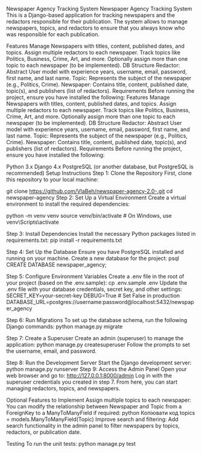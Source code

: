 Newspaper Agency Tracking System
Newspaper Agency Tracking System This is a Django-based application for tracking newspapers and the redactors responsible for their publication. The system allows to manage newspapers, topics, and redactors to ensure that you always know who was responsible for each publication.

Features
Manage Newspapers with titles, content, published dates, and topics.
Assign multiple redactors to each newspaper.
Track topics like Politics, Business, Crime, Art, and more.
Optionally assign more than one topic to each newspaper (to be implemented).
DB Structure
Redactor: Abstract User model with experience years, username, email, password, first name, and last name.
Topic: Represents the subject of the newspaper (e.g., Politics, Crime).
Newspaper: Contains title, content, published date, topic(s), and publishers (list of redactors).
Requirements
Before running the project, ensure you have installed the following:
Features Manage Newspapers with titles, content, published dates, and topics. Assign multiple redactors to each newspaper. Track topics like Politics, Business, Crime, Art, and more. Optionally assign more than one topic to each newspaper (to be implemented). DB Structure Redactor: Abstract User model with experience years, username, email, password, first name, and last name. Topic: Represents the subject of the newspaper (e.g., Politics, Crime). Newspaper: Contains title, content, published date, topic(s), and publishers (list of redactors). Requirements Before running the project, ensure you have installed the following:

Python 3.x Django 4.x PostgreSQL (or another database, but PostgreSQL is recommended) Setup Instructions Step 1: Clone the Repository First, clone this repository to your local machine:

git clone https://github.com/VlaBeh/newspaper-agency-2.0-.git cd newspaper-agency Step 2: Set Up a Virtual Environment Create a virtual environment to install the required dependencies:

python -m venv venv source venv/bin/activate # On Windows, use venv\Scripts\activate

Step 3: Install Dependencies Install the necessary Python packages listed in requirements.txt: pip install -r requirements.txt

Step 4: Set Up the Database Ensure you have PostgreSQL installed and running on your machine. Create a new database for the project: psql CREATE DATABASE newspaper_agency;

Step 5: Configure Environment Variables Create a .env file in the root of your project (based on the .env.sample): cp .env.sample .env Update the .env file with your database credentials, secret key, and other settings: SECRET_KEY=your-secret-key DEBUG=True # Set False in production DATABASE_URL=postgres://username:password@localhost:5432/newspaper_agency

Step 6: Run Migrations To set up the database schema, run the following Django commands: python manage.py migrate

Step 7: Create a Superuser Create an admin (superuser) to manage the application: python manage.py createsuperuser Follow the prompts to set the username, email, and password.

Step 8: Run the Development Server Start the Django development server: python manage.py runserver Step 9: Access the Admin Panel
Open your web browser and go to: http://127.0.0.1:8000/admin Log in with the superuser credentials you created in step 7. From here, you can start managing redactors, topics, and newspapers.

Optional Features to Implement Assign multiple topics to each newspaper: You can modify the relationship between Newspaper and Topic from a ForeignKey to a ManyToManyField if required: python Копіювати код topics = models.ManyToManyField(Topic) Improve search and filtering: Add search functionality in the admin panel to filter newspapers by topics, redactors, or publication date.

Testing To run the unit tests: python manage.py test
